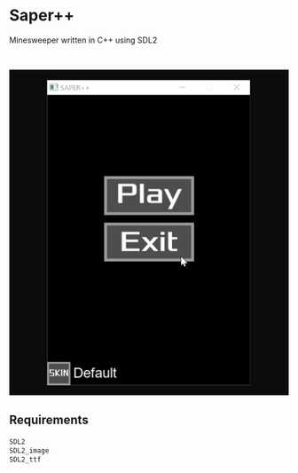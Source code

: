 # Saper++

Minesweeper written in C++ using SDL2

<br>

![](gif/Saper.gif)

## Requirements

```
SDL2
SDL2_image
SDL2_ttf
```